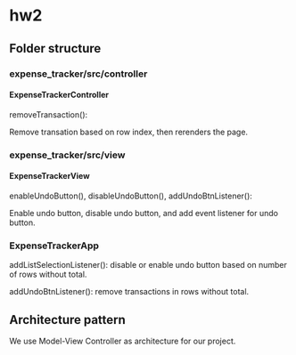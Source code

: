 # hw2

## Folder structure

### expense_tracker/src/controller

#### ExpenseTrackerController

removeTransaction():

Remove transation based on row index, then rerenders the page.

### expense_tracker/src/view

#### ExpenseTrackerView

enableUndoButton(), disableUndoButton(), addUndoBtnListener():

Enable undo button, disable undo button, and add event listener for undo button.

### ExpenseTrackerApp

addListSelectionListener(): disable or enable undo button based on number of rows without total.

addUndoBtnListener(): remove transactions in rows without total.

## Architecture pattern

We use Model-View Controller as architecture for our project.

